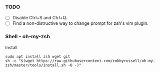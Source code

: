 ### TODO
- [ ] Disable Ctrl+S and Ctrl+Q.
- [ ] Find a non-distructive way to change prompt for zsh's vim plugin.

### Shell - oh-my-zsh
Install
```
sudo apt install zsh wget git
sh -c "$(wget https://raw.githubusercontent.com/robbyrussell/oh-my-zsh/master/tools/install.sh -O -)"
```
